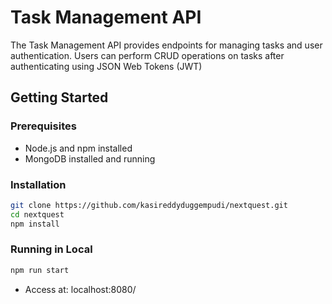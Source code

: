 # Task Management API

The Task Management API provides endpoints for managing tasks and user authentication. Users can perform CRUD operations on tasks after authenticating using JSON Web Tokens (JWT)

## Getting Started

### Prerequisites

- Node.js and npm installed
- MongoDB installed and running

### Installation

```bash
git clone https://github.com/kasireddyduggempudi/nextquest.git
cd nextquest
npm install

```

### Running in Local

```bash
npm run start
```
- Access at: localhost:8080/


